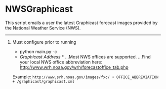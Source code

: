 # NWSGraphicast

This script emails a user the latest Graphicast forecast images provided by the National Weather Service (NWS).

---

1. Must configure prior to running
	* python main.py -c
	* *Graphicast Address* *
	...Most NWS offices are supported.
	...Find your local NWS office abbreviation here: http://www.wrh.noaa.gov/wrh/forecastoffice_tab.php
	
	Example:
	`http://www.srh.noaa.gov/images/fxc/ + OFFICE_ABBREVIATION + /graphicast/graphicast.xml`
	
	